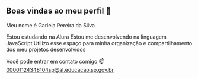 ## Boas vindas ao meu perfil 💙
Meu nome é Gariela Pereira da Silva

Estou estudando na Alura
Estou me desenvolvendo na linguagem JavaScript
Utilizo esse espaço para minha organização e compartilhamento dos meu projetos desenvolvidos


Você pode entrar em contato comigo 📫
00001124348104sp@al.educacao.sp.gov.br


